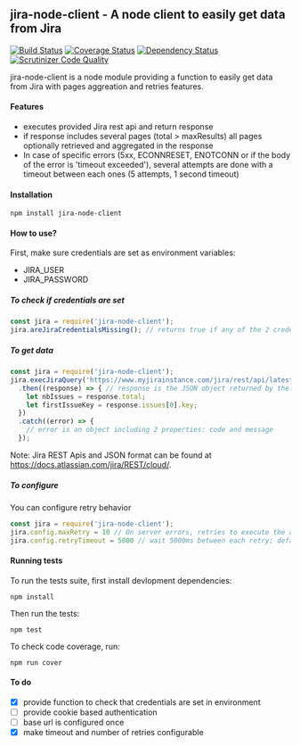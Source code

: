 ## jira-node-client - A node client to easily get data from Jira

[![Build Status](https://secure.travis-ci.org/clandriot/jira-node-client.png?branch=master)](http://travis-ci.org/clandriot/jira-node-client) [![Coverage Status](https://coveralls.io/repos/github/clandriot/jira-node-client/badge.svg)](https://coveralls.io/github/clandriot/jira-node-client) [![Dependency Status](https://www.versioneye.com/user/projects/587cc73f5a9a49003f91d136/badge.svg?style=flat-square)](https://www.versioneye.com/user/projects/587cc73f5a9a49003f91d136) [![Scrutinizer Code Quality](https://scrutinizer-ci.com/g/clandriot/jira-node-client/badges/quality-score.png?b=master)](https://scrutinizer-ci.com/g/clandriot/jira-node-client/?branch=master)

jira-node-client is a node module providing a function to easily get data from Jira with pages aggreation and retries features.

#### Features
* executes provided Jira rest api and return response
* if response includes several pages (total > maxResults) all pages optionally retrieved and aggregated in the response
* In case of specific errors (5xx, ECONNRESET, ENOTCONN or if the body of the error is 'timeout exceeded'), several attempts are done with a timeout between each ones (5 attempts, 1 second timeout)

#### Installation
```
npm install jira-node-client
```

#### How to use?
First, make sure credentials are set as environment variables:
* JIRA_USER
* JIRA_PASSWORD

##### To check if credentials are set
```javascript
const jira = require('jira-node-client');
jira.areJiraCredentialsMissing(); // returns true if any of the 2 credentials is not set
```
##### To get data
```javascript
const jira = require('jira-node-client');
jira.execJiraQuery('https://www.myjirainstance.com/jira/rest/api/latest/search?jql=project = PROJKEY and issuetype not in (Epic,subTaskIssueTypes()) and resolution != Unresolved', true)
  .then((response) => { // response is the JSON object returned by the api
    let nbIssues = response.total;
    let firstIssueKey = response.issues[0].key;
  })
  .catch((error) => {
    // error is an object including 2 properties: code and message
  });
```
Note: Jira REST Apis and JSON format can be found at https://docs.atlassian.com/jira/REST/cloud/.

##### To configure
You can configure retry behavior
```javascript
const jira = require('jira-node-client');
jira.config.maxRetry = 10 // On server errors, retries to execute the api 10 time; default is 5
jira.config.retryTimeout = 5000 // wait 5000ms between each retry; default is 1000ms
```

#### Running tests
To run the tests suite, first install devlopment dependencies:
```
npm install
```
Then run the tests:
```
npm test
```
To check code coverage, run:
```
npm run cover
```

#### To do
- [x] provide function to check that credentials are set in environment
- [ ] provide cookie based authentication
- [ ] base url is configured once
- [x] make timeout and number of retries configurable
